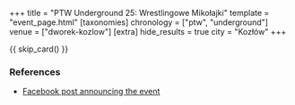 +++
title = "PTW Underground 25: Wrestlingowe Mikołajki"
template = "event_page.html"
[taxonomies]
chronology = ["ptw", "underground"]
venue = ["dworek-kozlow"]
[extra]
hide_results = true
city = "Kozłów"
+++

{{ skip_card() }}

### References

* [Facebook post announcing the event](https://www.facebook.com/photo/?fbid=568458088840171&set=a.136592405360077)
